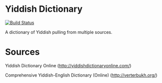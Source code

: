 # Yiddish Dictionary

[![Build Status](https://travis-ci.org/benweedon/yiddish_dictionary.svg?branch=master)](https://travis-ci.org/benweedon/yiddish_dictionary)

A dictionary of Yiddish pulling from multiple sources.

# Sources

Yiddish Dictionary Online (http://yiddishdictionaryonline.com/)

Comprehensive Yiddish-English Dictionary (Online) (http://verterbukh.org/)
